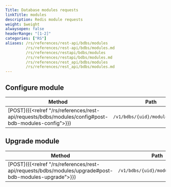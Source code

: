 ```yaml
---
Title: Database modules requests
linkTitle: modules
description: Redis module requests
weight: $weight
alwaysopen: false
headerRange: "[1-2]"
categories: ["RS"]
aliases: /rs/references/rest-api/bdbs/modules
         /rs/references/rest-api/bdbs/modules.md
         /rs/references/restapi/bdbs/modules
         /rs/references/restapi/bdbs/modules.md
         /rs/references/rest_api/bdbs/modules
         /rs/references/rest_api/bdbs/modules.md
---
```


## Configure module
| Method | Path | Description |
|--------|------|-------------|
| [POST]({{<relref "/rs/references/rest-api/requests/bdbs/modules/config#post-bdb-modules-config">}}) | `/v1/bdbs/{uid}/modules/config` | Configure module |

## Upgrade module
| Method | Path | Description |
|--------|------|-------------|
| [POST]({{<relref "/rs/references/rest-api/requests/bdbs/modules/upgrade#post-bdb-modules-upgrade">}}) | `/v1/bdbs/{uid}/modules/upgrade` | Upgrade module |